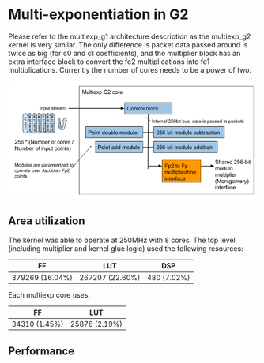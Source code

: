 Multi-exponentiation in G2
======================
Please refer to the multiexp_g1 architecture description as the multiexp_g2 kernel is very similar. The only difference is packet data passed around is twice as big (for c0 and c1 coefficients), and the multiplier block has an extra interface block to convert the fe2 multiplications into fe1 multiplications.  Currently the number of cores needs to be a power of two.


![Multiexp G2 core architecture](../images/multiexp_g2_core_architecture.png)

## Area utilization ##

The kernel was able to operate at 250MHz with 8 cores. The top level (including multiplier and kernel glue logic) used the following resources:

| FF |  LUT | DSP| 
| --- | --- | --- |
| 379269 (16.04%) | 267207 (22.60%) | 480 (7.02%) |

Each multiexp core uses:

| FF |  LUT |  
| --- | --- | 
| 34310 (1.45%) | 25876 (2.19%) |

## Performance ##